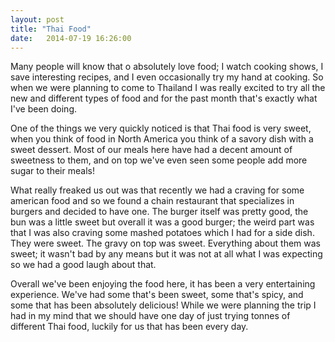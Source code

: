 ```yaml
---
layout: post
title: "Thai Food"
date:   2014-07-19 16:26:00
---
```


Many people will know that o absolutely love food; I watch cooking shows, I save interesting recipes, and I even occasionally try my hand at cooking. So when we were planning to come to Thailand I was really excited to try all the new and different types of food and for the past month that's exactly what I've been doing.

<!--more-->

One of the things we very quickly noticed is that Thai food is very sweet, when you think of food in North America you think of a savory dish with a sweet dessert. Most of our meals here have had a decent amount of sweetness to them, and on top we've even seen some people add more sugar to their meals!

What really freaked us out was that recently we had a craving for some american food and so we found a chain restaurant that specializes in burgers and decided to have one. The burger itself was pretty good, the bun was a little sweet but overall it was a good burger; the weird part was that I was also craving some mashed potatoes which I had for a side dish. They were sweet. The gravy on top was sweet. Everything about them was sweet; it wasn't bad by any means but it was not at all what I was expecting so we had a good laugh about that.

Overall we've been enjoying the food here, it has been a very entertaining experience. We've had some that's been sweet, some that's spicy, and some that has been absolutely delicious! While we were planning the trip I had in my mind that we should have one day of just trying tonnes of different Thai food, luckily for us that has been every day.

